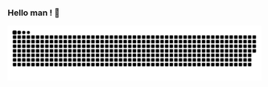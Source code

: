 ### Hello man ! 👋
  ![github contribution grid snake animation](https://raw.githubusercontent.com/AllanBiville/AllanBiville/main/github-contribution-grid-snake.svg)

<!--
**AllanBiville/AllanBiville** is a ✨ _special_ ✨ repository because its `README.md` (this file) appears on your GitHub profile.

Here are some ideas to get you started:

- 🔭 I’m currently working on ...
- 🌱 I’m currently learning ...
- 👯 I’m looking to collaborate on ...
- 🤔 I’m looking for help with ...
- 💬 Ask me about ...
- 📫 How to reach me: ...
- 😄 Pronouns: ...
- ⚡ Fun fact: ...
-->
